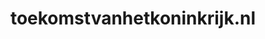 ---
layout: post
title: "toekomstvanhetkoninkrijk.nl"
internal_url: "/dutchgov/toekomstvanhetkoninkrijk.nl.html"
subdomains_count: 2
all_subdomains_count: 2
urls_count: 2
ssl_rank: 0
http_rank: 75
url_link: /data/toekomstvanhetkoninkrijk.nl/urls.txt
all_subdomains_link: /data/toekomstvanhetkoninkrijk.nl/all_subdomains.txt
subdomains_link: /data/toekomstvanhetkoninkrijk.nl/subdomains.txt
categories: dutchgov
---